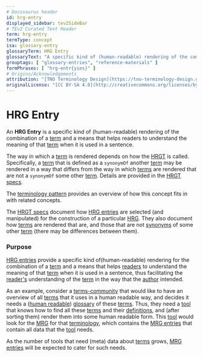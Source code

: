 ```yaml
---
# Docusaurus header
id: hrg-entry
displayed_sidebar: tev2SideBar
# TEv2 Curated Text Header
term: hrg-entry
termType: concept
isa: glossary-entry
glossaryTerm: HRG Entry
glossaryText: "A specific kind of (human-readable) rendering of the combination of a [term](@) and a means that helps [readers](@) to understand the meaning of that [term](@) when it is used in a sentence."
grouptags: [ "glossary-entries", "reference-materials" ]
formPhrases: [ "hrg-entr{yies}" ]
# Origins/Acknowledgements
attribution: "[TNO Terminology Design](https://tno-terminology-design.github.io/tev2-specifications/docs)"
originalLicense: "[CC BY-SA 4.0](http://creativecommons.org/licenses/by-sa/4.0/?ref=chooser-v1)"
---
```


# HRG Entry

An **HRG Entry** is a specific kind of (human-readable) rendering of the combination of a [term](@) and a means that helps readers to understand the meaning of that [term](@) when it is used in a sentence.

The way in which a [term](@) is rendered depends on how the [HRGT](@) is called. Specifically, a [term](@) that is defined as a `synonymOf` another [term](@) may be rendered in a way that differs from the way in which [terms](@) are rendered that are not a `synonymOf` some other [term](@). Details are provided in the [HRGT specs](hrgt@).

The [terminology pattern](pattern:terminology@) provides an overview of how this concept fits in with related concepts.

The [HRGT specs](hrgt@) document how [HRG entries](@) are selected (and manipulated) for the construction of a particular [HRG](@). They also document how [terms](@) are rendered that are, and those that are not [synonyms](@) of some other [term](@) (there may be differences between them).

### Purpose

[HRG entries](@) provide a specific kind of(human-readable) rendering for the combination of a [term](@) and a means that helps [readers](@) to understand the meaning of that [term](@) when it is used in a sentence, thus facilitating the [reader's](@) understanding of the [term](@) in the way that the [author](@) intended.

As an example, consider a [terms-community](@) that would like to have an overview of all [terms](@) that it uses in a human readable way, and decides it needs a ([human readable](hrg@)) [glossary](@) of these [terms](@). Thus, they need a [tool](hrgt@) that knows how to find all these [terms](@) and their [definitions](@), and (after sorting them) render them into some human readable form. This [tool](hrgt@) would look for the [MRG](@) for that [terminology](@), which contains the [MRG entries](@) that contain all data that  the [tool](hrgt@) needs.

As the number of tools that need (meta) data about [terms](@) grows, [MRG entries](@) will be expected to cater for such needs.

